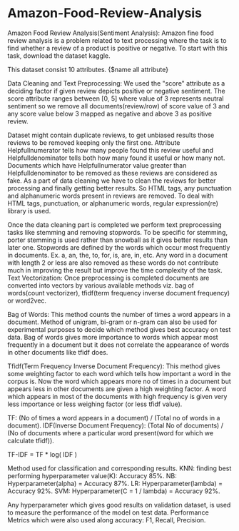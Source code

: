 # Amazon-Food-Review-Analysis

Amazon Food Review Analysis(Sentiment Analysis):
Amazon fine food review analysis is a problem related to text processing where the task is to find whether a review of a product is positive or negative. To start with this task, download the dataset kaggle.

This dataset consist 10 attributes.
{$name all attribute}

Data Cleaning and Text Preprocessing: We used the "score" attribute as a deciding factor if given review depicts positive or negative sentiment. The score attribute ranges between [0, 5] where value of 3 represents neutral sentiment so we remove all documents(review/row) of score value of 3 and any score value below 3 mapped as negative and above 3 as positive review.

Dataset might contain duplicate reviews, to get unbiased results those reviews to be removed keeping only the first one.
Attribute Helpfullnumerator tells how many people found this review useful and Helpfulldenominator tells both how many found it useful or how many not.
Documents which have Helpfullnumerator value greater than Helpfulldenominator to be removed as these reviews are considered as fake.
 As a part of data cleaning we have to clean the reviews for better processing and finally getting better results. So HTML tags, any punctuation and alphanumeric words present in reviews are removed. To deal with HTML tags, punctuation, or alphanumeric words, regular expression(re) library is used.

Once the data cleaning part is completed we perform text preprocessing tasks like stemming and removing stopwords. To be specific for stemming, porter stemming is used rather than snowball as it gives better results than later one.
Stopwords are defined by the words which occur most frequently in documents. Ex. a, an, the, to, for, is, are, in, etc. Any word in a document with length 2 or less are also removed as these words do not contribute much in improving the result but improve the time complexity of the task.
Text Vectorization: Once preprocessing is completed documents are converted into vectors by various available methods viz. bag of words(count vectorizer), tfidf(term frequency inverse document frequency) or word2vec.

Bag of Words: This method counts the number of times a word appears in a document. Method of unigram, bi-gram or n-gram can also be used for experimental purposes to decide which method gives best accuracy on test data. Bag of words gives more importance to words which appear most frequently in a document but it does not correlate the appearance of words in other documents like tfidf does.

Tfidf(Term Frequency Inverse Document Frequency): This method gives some weighting factor to each word which tells how important a word in the corpus is. Now the word which appears more no of times in a document but appears less in other documents are given a high weighting factor. A word which appears in most of the documents with high frequency is given very less importance or less weighing factor (or less tfidf value).

TF: (No of times a word appears in a document) / (Total no of words in a document).
IDF(Inverse Document Frequency): (Total No of documents) / (No of documents where a particular word present(word for which we calculate tfidf)).

TF-IDF  =  TF  *  log( IDF )

Method used for classification and corresponding results.
KNN: finding best performing hyperparameter value(K): Accuracy 85%.
NB: Hyperparameter(alpha) = 			      Accuracy 87%.
LR: Hyperparameter(lambda) = 			      Accuracy 92%.
SVM: Hyperparameter(C = 1 / lambda) = 		      Accuracy 92%.

Any hyperparameter which gives good results on validation dataset, is used to measure the performance of the model on test data.
Performance Metrics which were also used along accuracy: F1, Recall, Precision.










 


